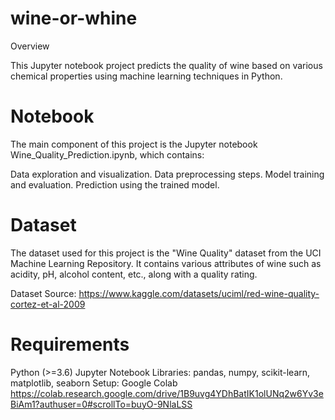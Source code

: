 # wine-or-whine
Overview

This Jupyter notebook project predicts the quality of wine based on various chemical properties using machine learning techniques in Python.

# Notebook

The main component of this project is the Jupyter notebook Wine_Quality_Prediction.ipynb, which contains:

Data exploration and visualization.
Data preprocessing steps.
Model training and evaluation.
Prediction using the trained model.

# Dataset

The dataset used for this project is the "Wine Quality" dataset from the UCI Machine Learning Repository. It contains various attributes of wine such as acidity, pH, alcohol content, etc., along with a quality rating.

Dataset Source: https://www.kaggle.com/datasets/uciml/red-wine-quality-cortez-et-al-2009
# Requirements

Python (>=3.6)
Jupyter Notebook
Libraries: pandas, numpy, scikit-learn, matplotlib, seaborn
Setup: Google Colab 
https://colab.research.google.com/drive/1B9uvg4YDhBatIK1olUNq2w6Yv3eBiAm1?authuser=0#scrollTo=buyO-9NlaLSS




